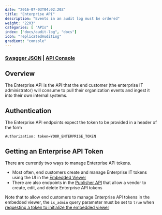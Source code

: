 ```yaml
---
date: "2016-07-03T04:02:20Z"
title: "Enterprise API"
description: "Events in an audit log must be ordered"
weight: "2203"
categories: [ "APIs" ]
index: ["docs/audit-log", "docs"]
icon: "replicatedAuditLog"
gradient: "console"
---
```


### [Swagger JSON](https://api.retraced.io/enterprise/v1/swagger.json) | [API Console](https://retraced.readme.io/v1.0/reference)

## Overview

The Enterprise API is the API that the end customer (the enterprise IT administrator) will consume to pull their organization events and ingest it into their own internal systems.

## Authentication

The Enterprise API endpoints expect the token to be provided in a header of the form

```
Authorization: token=YOUR_ENTERPRISE_TOKEN
```


## Getting an Enterprise API Token

There are currently two ways to manage Enterprise API tokens.

- Most often, end customers create and manage Enterprise IT tokens using the UI in the [Embedded Viewer](/documentation/getting-started/embedded-viewer)
- There are also endpoints in the [Publisher API](/documentation/apis/publisher-api) that
allow a vendor to create, edit, and delete Enterprise API tokens


Note that to allow end customers to manage Enterprise API tokens in the embedded viewer,
the `is_admin` query parameter must be set to `true` when [requesting a token to initialize the embedded viewer](https://retraced.readme.io/reference#publisherv1projectprojectidviewertoken)
